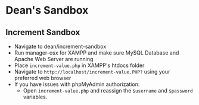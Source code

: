 # Dean's Sandbox 

## Increment Sandbox

- Navigate to dean/increment-sandbox
- Run manager-osx for XAMPP and make sure MySQL Database and Apache Web Server are running 
- Place `increment-value.php` in XAMPP's htdocs folder 
- Navigate to `http://localhost/increment-value.PHP?` using your preferred web browser 
- If you have issues with phpMyAdmin authorization:
    - Open `increment-value.php` and reassign the `$username` and `$password` variables.
    